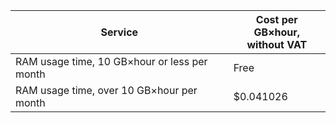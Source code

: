 | Service | Cost per GB×hour, <br>without VAT |
---- | ----
| RAM usage time, 10 GB×hour or less per month | Free |
| RAM usage time, over 10 GB×hour per month | $0.041026 |